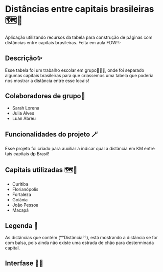 # Distâncias entre capitais brasileiras🗺️🚗
Aplicação utilizando recursos da tabela para construção de páginas com distâncias entre capitais brasileiras.
Feita em aula FDW!✨

## Descrição✨
Esse tabela foi um trabalho escolar em grupo👩‍💻🤝, onde foi separado algumas capitais brasileiras para que criassemos uma tabela que poderia nos mostrar a distância entre esse locais!

## Colaboradores de grupo🤝
* Sarah Lorena
* Julia Alves
* Luan Abreu

## Funcionalidades do projeto 🪄
  Esse projeto foi criado para auxiliar a indicar qual a distância em KM entre tais capitais dp Brasil!
  
## Capitais utilizadas 🗺️📌
  * Curitiba
  * Florianópolis
  * Fortaleza
  * Goiânia
  * João Pessoa
  * Macapá

  ## Legenda 🔭
  As distâncias que contém (°°Distância°°), está mostrando a distância se for com balsa, pois ainda não existe uma estrada de chão para desterminada capital.

  ## Interfase 👩‍💻
   
  

  
  

